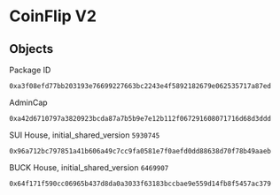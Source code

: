 # CoinFlip V2

## Objects
Package ID
```
0xa3f08efd77bb203193e76699227663bc2243e4f5892182679e062535717a87ed
```
AdminCap
```
0xa42d6710797a3820923bcda87a7b5b9e7e12b112f067291608071716d68d3ddd
```
SUI House,  initial_shared_version `5930745`
```
0x96a712bc797851a41b606a49c7cc9fa0581e7f0aefd0dd88638d70f78b49aaeb
```
BUCK House, initial_shared_version `6469907`
```
0x64f171f590cc06965b437d8da0a3033f63183bccbae9e559d14fb8f5457ac379
```
